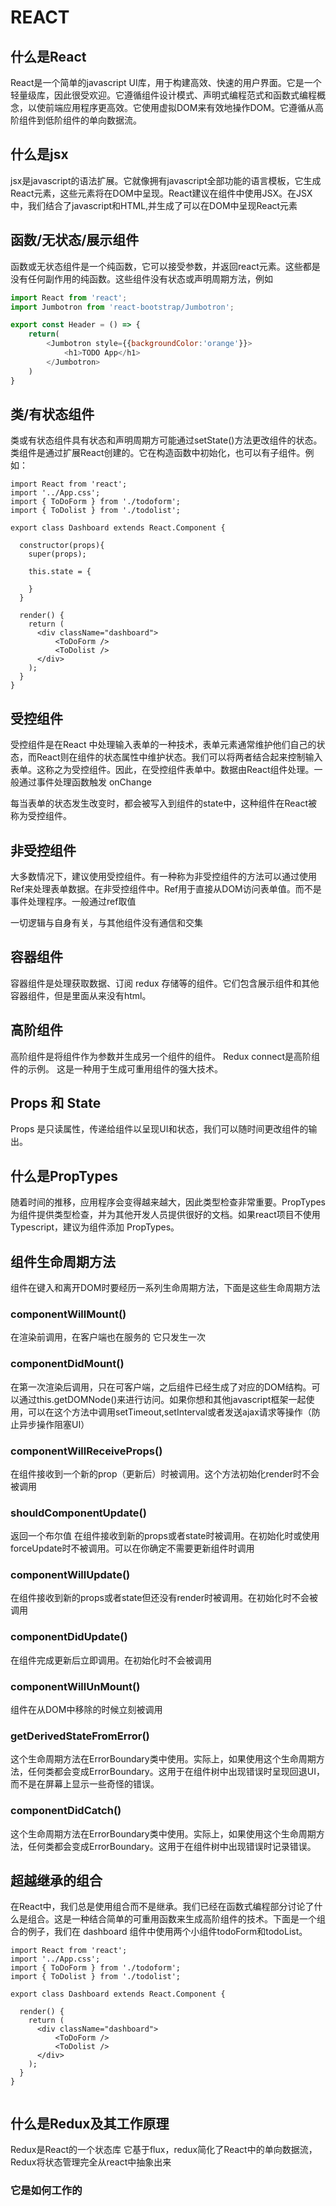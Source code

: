 # REACT
## 什么是React 
React是一个简单的javascript UI库，用于构建高效、快速的用户界面。它是一个轻量级库，因此很受欢迎。它遵循组件设计模式、声明式编程范式和函数式编程概念，以使前端应用程序更高效。它使用虚拟DOM来有效地操作DOM。它遵循从高阶组件到低阶组件的单向数据流。
## 什么是jsx
jsx是javascript的语法扩展。它就像拥有javascript全部功能的语言模板，它生成React元素，这些元素将在DOM中呈现。React建议在组件中使用JSX。在JSX中，我们结合了javascript和HTML,并生成了可以在DOM中呈现React元素

## 函数/无状态/展示组件
函数或无状态组件是一个纯函数，它可以接受参数，并返回react元素。这些都是没有任何副作用的纯函数。这些组件没有状态或声明周期方法，例如

```js
import React from 'react';
import Jumbotron from 'react-bootstrap/Jumbotron';

export const Header = () => {
    return(
        <Jumbotron style={{backgroundColor:'orange'}}>
            <h1>TODO App</h1>
        </Jumbotron>
    )
}
```

## 类/有状态组件
类或有状态组件具有状态和声明周期方可能通过setState()方法更改组件的状态。类组件是通过扩展React创建的。它在构造函数中初始化，也可以有子组件。例如：

```JS
import React from 'react';
import '../App.css';
import { ToDoForm } from './todoform';
import { ToDolist } from './todolist';

export class Dashboard extends React.Component {

  constructor(props){
    super(props);

    this.state = {

    }
  }
  
  render() {
    return (
      <div className="dashboard"> 
          <ToDoForm />
          <ToDolist />
      </div>
    );
  }
}

```
## 受控组件
受控组件是在React 中处理输入表单的一种技术，表单元素通常维护他们自己的状态，而React则在组件的状态属性中维护状态。我们可以将两者结合起来控制输入表单。这称之为受控组件。因此，在受控组件表单中。数据由React组件处理。一般通过事件处理函数触发 onChange
<p>每当表单的状态发生改变时，都会被写入到组件的state中，这种组件在React被称为受控组件。</p>

## 非受控组件
大多数情况下，建议使用受控组件。有一种称为非受控组件的方法可以通过使用Ref来处理表单数据。在非受控组件中。Ref用于直接从DOM访问表单值。而不是事件处理程序。一般通过ref取值
<p>一切逻辑与自身有关，与其他组件没有通信和交集</p>

## 容器组件
容器组件是处理获取数据、订阅 redux 存储等的组件。它们包含展示组件和其他容器组件，但是里面从来没有html。

## 高阶组件
高阶组件是将组件作为参数并生成另一个组件的组件。 Redux connect是高阶组件的示例。 这是一种用于生成可重用组件的强大技术。

## Props 和 State
Props 是只读属性，传递给组件以呈现UI和状态，我们可以随时间更改组件的输出。

## 什么是PropTypes
随着时间的推移，应用程序会变得越来越大，因此类型检查非常重要。PropTypes为组件提供类型检查，并为其他开发人员提供很好的文档。如果react项目不使用 Typescript，建议为组件添加 PropTypes。

## 组件生命周期方法
组件在键入和离开DOM时要经历一系列生命周期方法，下面是这些生命周期方法
### componentWillMount()
在渲染前调用，在客户端也在服务的 它只发生一次

### componentDidMount()
在第一次渲染后调用，只在可客户端，之后组件已经生成了对应的DOM结构。可以通过this.getDOMNode()来进行访问。如果你想和其他javascript框架一起使用，可以在这个方法中调用setTimeout,setInterval或者发送ajax请求等操作（防止异步操作阻塞UI）

### componentWillReceiveProps()
在组件接收到一个新的prop（更新后）时被调用。这个方法初始化render时不会被调用

### shouldComponentUpdate()
返回一个布尔值 在组件接收到新的props或者state时被调用。在初始化时或使用forceUpdate时不被调用。可以在你确定不需要更新组件时调用

### componentWillUpdate()
在组件接收到新的props或者state但还没有render时被调用。在初始化时不会被调用

### componentDidUpdate()
在组件完成更新后立即调用。在初始化时不会被调用

### componentWillUnMount()
组件在从DOM中移除的时候立刻被调用

### getDerivedStateFromError()
这个生命周期方法在ErrorBoundary类中使用。实际上，如果使用这个生命周期方法，任何类都会变成ErrorBoundary。这用于在组件树中出现错误时呈现回退UI，而不是在屏幕上显示一些奇怪的错误。

### componentDidCatch()
这个生命周期方法在ErrorBoundary类中使用。实际上，如果使用这个生命周期方法，任何类都会变成ErrorBoundary。这用于在组件树中出现错误时记录错误。

## 超越继承的组合
在React中，我们总是使用组合而不是继承。我们已经在函数式编程部分讨论了什么是组合。这是一种结合简单的可重用函数来生成高阶组件的技术。下面是一个组合的例子，我们在 dashboard 组件中使用两个小组件todoForm和todoList。
```JS
import React from 'react';
import '../App.css';
import { ToDoForm } from './todoform';
import { ToDolist } from './todolist';

export class Dashboard extends React.Component {

  render() {
    return (
      <div className="dashboard"> 
          <ToDoForm />
          <ToDolist />
      </div>
    );
  }
}


```

## 什么是Redux及其工作原理
Redux是React的一个状态库 它基于flux，redux简化了React中的单向数据流，Redux将状态管理完全从react中抽象出来
### 它是如何工作的